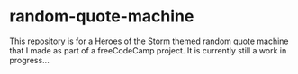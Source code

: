 # random-quote-machine
This repository is for a Heroes of the Storm themed random quote machine that I made as part of a freeCodeCamp project.
It is currently still a work in progress...
